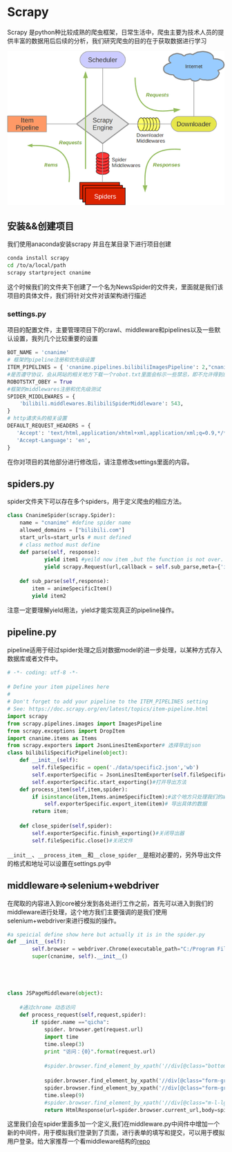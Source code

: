 # Scrapy

Scrapy 是python种比较成熟的爬虫框架，日常生活中，爬虫主要为技术人员的提供丰富的数据用后后续的分析，我们研究爬虫的目的在于获取数据进行学习

![img](./images/scrapy_architecture.jpg)

## 安装&&创建项目

我们使用anaconda安装scrapy 并且在某目录下进行项目创建

```bash
conda install scrapy
cd /to/a/local/path
scrapy startproject cnanime
```

这个时候我们的文件夹下创建了一个名为NewsSpider的文件夹，里面就是我们该项目的具体文件，我们将针对文件对该架构进行描述

### settings.py

项目的配置文件，主要管理项目下的crawl、middleware和pipelines以及一些默认设置，我列几个比较重要的设置

```python
BOT_NAME = 'cnanime'
# 框架的pipeline注册和优先级设置
ITEM_PIPELINES = { 'cnanime.pipelines.bilibiliImagesPipeline': 2,"cnanime.pipelines.bilibiliSpecificPipeline":1}
#是否遵守协议，会从网站的相关地方下载一个robot.txt里面会标示一些禁忌，即不允许得到的数据
ROBOTSTXT_OBEY = True
#框架的middlewares注册和优先级测试
SPIDER_MIDDLEWARES = {
    'bilibili.middlewares.BilibiliSpiderMiddleware': 543,
}
# http请求头的相关设置
DEFAULT_REQUEST_HEADERS = {
   'Accept': 'text/html,application/xhtml+xml,application/xml;q=0.9,*/*;q=0.8',
   'Accept-Language': 'en',
}
```

在你对项目的其他部分进行修改后，请注意修改settings里面的内容。

## spiders.py

spider文件夹下可以存在多个spiders，用于定义爬虫的相应方法。

```python
class CnanimeSpider(scrapy.Spider):
    name = "cnanime" #define spider name
    allowed_domains = ["bilibili.com"]
    start_urls=start_urls # must defined
    # class method must define 
    def parse(self, response):
            yield item1 #yeild now item ,but the function is not over.  
            yield scrapy.Request(url,callback = self.sub_parse,meta={'id':int(item["animeId"].encode('utf-8'))}) #yield a new request and point to a sub_parse function

    def sub_parse(self,response):
        item = animeSpecificItem()
        yield item2

```

注意一定要理解yield用法，yield才能实现真正的pipeline操作。

## pipeline.py

pipeline适用于经过spider处理之后对数据model的进一步处理，以某种方式存入数据库或者文件中。

```python
# -*- coding: utf-8 -*-

# Define your item pipelines here
#
# Don't forget to add your pipeline to the ITEM_PIPELINES setting
# See: https://doc.scrapy.org/en/latest/topics/item-pipeline.html
import scrapy
from scrapy.pipelines.images import ImagesPipeline
from scrapy.exceptions import DropItem
import cnanime.items as Items
from scrapy.exporters import JsonLinesItemExporter# 选择导出json
class bilibiliSpecificPipeline(object):
    def __init__(self):
        self.fileSpecific = open('./data/specific2.json','wb')
        self.exporterSpecific = JsonLinesItemExporter(self.fileSpecific,encoding="utf-8",ensure_ascii=False)#创建导出器
        self.exporterSpecific.start_exporting()#打开导出方法
    def process_item(self,item,spider):
        if isinstance(item,Items.animeSpecificItem):#这个地方只处理我们的animeSpecificItem
            self.exporterSpecific.export_item(item)# 导出具体的数据
        return item;

    def close_spider(self,spider):
        self.exporterSpecific.finish_exporting()#关闭导出器
        self.fileSpecific.close()#关闭文件

```

`__init__`、`__process_item__`和`__close_spider__`是相对必要的，另外导出文件的格式和地址可以设置在settings.py中

## middleware=>selenium+webdriver

在爬取的内容进入到core被分发到各处进行工作之前，首先可以进入到我们的middleware进行处理，这个地方我们主要强调的是我们使用selenium+webdriver来进行模拟的操作。

```python
#a speicial define show here but actually it is in the spider.py
def __init__(self):
        self.browser = webdriver.Chrome(executable_path="C:/Program Files (x86)/Google/Chrome/Application/chromedriver.exe")
        super(cnanime, self).__init__()
        
        
        
        
class JSPageMiddleware(object):

    #通过chrome 动态访问
    def process_request(self,request,spider):
        if spider.name =="qicha":
            spider. browser.get(request.url)
            import time
            time.sleep(3)
            print "访问：{0}".format(request.url)
            
            #spider.browser.find_element_by_xpath('//div[@class="bottom hide"]/a[@class="link"]').click()

            spider.browser.find_element_by_xpath('//div[@class="form-group has-feedback m-l-lg m-r-lg m-t-xs m-b-none"]/input[@name="nameNormal"]').send_keys("你自己的账号")
            spider.browser.find_element_by_xpath('//div[@class="form-group has-feedback m-l-lg m-r-lg m-t-xs m-b-none"]/input[@name="pwdNormal"]').send_keys("你自己的密码")
            time.sleep(9)
            #spider.browser.find_element_by_xpath('//div[@class="m-l-lg m-r-lg m-t-lg"]/button[@class="btn  btn-primary     m-t-n-xs btn-block btn-lg font-15"]').click()
            return HtmlResponse(url=spider.browser.current_url,body=spider.browser.page_source,encoding="utf-8")
```

这里我们会在spider里面多加一个定义,我们在middleware.py中间件中增加一个新的中间件，用于模拟我们登录到了页面，进行表单的填写和提交，可以用于模拟用户登录。给大家推荐一个看middleware结构的[repo](https://github.com/zhangshier/scrapy-/tree/master/qichacha)
